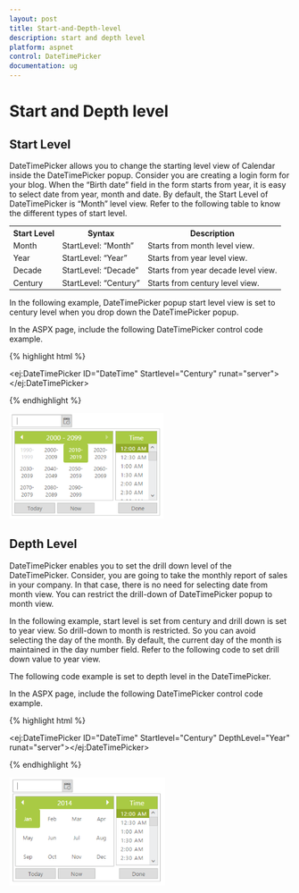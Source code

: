 ```yaml
---
layout: post
title: Start-and-Depth-level
description: start and depth level
platform: aspnet
control: DateTimePicker
documentation: ug
---
```


# Start and Depth level

## Start Level

DateTimePicker allows you to change the starting level view of Calendar inside the DateTimePicker popup. Consider you are creating a login form for your blog. When the “Birth date” field in the form starts from year, it is easy to select date from year, month and date. By default, the Start Level of DateTimePicker is “Month” level view. Refer to the following table to know the different types of start level.

<table>
<tr>
<th>
Start Level</th><th>
Syntax</th><th>
Description</th></tr>
<tr>
<td>
Month</td><td>
StartLevel: “Month”</td><td>
Starts from month level view.</td></tr>
<tr>
<td>
Year</td><td>
StartLevel: “Year”</td><td>
Starts from year level view.</td></tr>
<tr>
<td>
Decade</td><td>
StartLevel: “Decade”</td><td>
Starts from year decade level view.</td></tr>
<tr>
<td>
Century</td><td>
StartLevel: “Century”</td><td>
Starts from century level view.</td></tr>
</table>


In the following example, DateTimePicker popup start level view is set to century level when you drop down the DateTimePicker popup.

In the ASPX page, include the following DateTimePicker control code example.



{% highlight html %}



<ej:DateTimePicker ID="DateTime" Startlevel="Century" runat="server"> </ej:DateTimePicker>





{% endhighlight %}



![](Start-and-Depth-level_images/Start-and-Depth-level_img1.png) 





## Depth Level

DateTimePicker enables you to set the drill down level of the DateTimePicker. Consider, you are going to take the monthly report of sales in your company. In that case, there is no need for selecting date from month view. You can restrict the drill-down of DateTimePicker popup to month view.

In the following example, start level is set from century and drill down is set to year view. So drill-down to month is restricted. So you can avoid selecting the day of the month. By default, the current day of the month is maintained in the day number field. Refer to the following code to set drill down value to year view.

The following code example is set to depth level in the DateTimePicker.

In the ASPX page, include the following DateTimePicker control code example.

{% highlight html %}



<ej:DateTimePicker ID="DateTime" Startlevel="Century" DepthLevel="Year" runat="server"></ej:DateTimePicker>





{% endhighlight %}



![](Start-and-Depth-level_images/Start-and-Depth-level_img2.png) 





